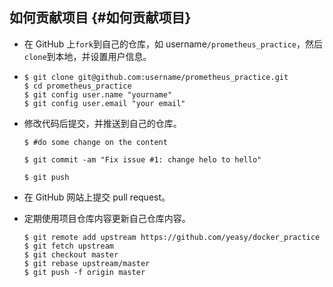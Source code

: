 ## 如何贡献项目 {#如何贡献项目}

* 在 GitHub 上`fork`到自己的仓库，如 username`/prometheus_practice`，然后`clone`到本地，并设置用户信息。

* ```
  $ git clone git@github.com:username/prometheus_practice.git
  $ cd prometheus_practice
  $ git config user.name "yourname"
  $ git config user.email "your email"
  ```
* 修改代码后提交，并推送到自己的仓库。

  ```
  $ #do some change on the content

  $ git commit -am "Fix issue #1: change helo to hello"

  $ git push
  ```

* 在 GitHub 网站上提交 pull request。

* 定期使用项目仓库内容更新自己仓库内容。

  ```
  $ git remote add upstream https://github.com/yeasy/docker_practice
  $ git fetch upstream
  $ git checkout master
  $ git rebase upstream/master
  $ git push -f origin master
  ```



